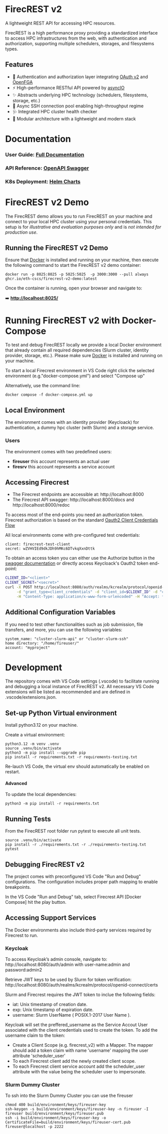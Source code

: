 # FirecREST v2

A lightweight REST API for accessing HPC resources.

FirecREST is a high performance proxy providing a standardized interface to access HPC infrastructures from the web, with authentication and authorization, supporting multiple schedulers, storages, and filesystems types.

## Features

-	🔐 Authentication and authorization layer integrating [OAuth v2](https://oauth.net/2/) and [OpenFGA](https://openfga.dev/)
- ⚡ High-performance RESTful API powered by [asyncIO](https://docs.python.org/3/library/asyncio.html)
-	✨ Abstracts underlying HPC technology (schedulers, filesystems, storage, etc.)
-	📡 Async SSH connection pool enabling high-throughput regime
-	🩺 Integrated HPC cluster health checker
-	💠 Modular architecture with a lightweight and modern stack


# Documentation

### User Guide: [Full Documentation](https://eth-cscs.github.io/firecrest-v2/)
### API Reference: [OpenAPI Swagger](https://eth-cscs.github.io/firecrest-v2/openapi/)
### K8s Deployment: [Helm Charts](https://eth-cscs.github.io/firecrest-v2/setup/deploy/)


# FirecREST v2 Demo

The FirecREST demo allows you to run FirecREST on your machine and connect to your local HPC cluster using your personal credentials.
This setup is for *illustrative and evaluation purposes only* and is *not intended for production use*.

## Running the FirecREST v2 Demo  

Ensure that [Docker](https://www.docker.com/) is installed and running on your machine, then execute the following command to start the FirecREST v2 demo container:

```console
docker run -p 8025:8025 -p 5025:5025  -p 3000:3000 --pull always ghcr.io/eth-cscs/firecrest-v2-demo:latest
```

Once the container is running, open your browser and navigate to:

➡️ **[http://localhost:8025/](http://localhost:8025/)**


# Running FirecREST v2 with Docker-Compose

To test and debug FirecREST locally we provide a local Docker environment that already contain all required dependencies (Slurm cluster, identity provider, storage, etc.). Please make sure [Docker](https://www.docker.com/) is installed and running on your machine.

To start a local Firecrest environment in VS Code right click the selected environment (e.g."docker-compose.yml") and select "Compose up"

Alternatively, use the command line:
```console
docker compose -f docker-compose.yml up
```
## Local Environment

The environment comes with an identity provider (Keycloack) for authentication, a dummy hpc cluster (with Slurm) and a storage service.


### Users

The environment comes with two predefined users:

- **fireuser** this account represents an actual user
- **firesrv** this account represents a service account 


## Accessing Firecrest

- The Firecrest endpoints are accessible at: http://localhost:8000
- The Firecrest API swagger: http://localhost:8000/docs and http://localhost:8000/redoc

To access most of the end-points you need an authorization token. Firecrest authorization is based on the standard [Oauth2 Client Credentials Flow](https://auth0.com/docs/get-started/authentication-and-authorization-flow/client-credentials-flow)


All local environments come with pre-configured test credentials:

```credentials
client: firecrest-test-client
secret: wZVHVIEd9dkJDh9hMKc6DTvkqXxnDttk
```

To obtain an access token you can either use the Authorize button in the [swagger documentation](http://localhost:8000/docs) or directly access Keycloack's Oauth2 token end-point:
```bash
CLIENT_ID="<client>"
CLIENT_SECRET="<secret>"
curl -X POST http://localhost:8080/auth/realms/kcrealm/protocol/openid-connect/token \
     -d "grant_type=client_credentials" -d "client_id=$CLIENT_ID" -d "client_secret=$CLIENT_SECRET" \
     -H "Content-Type: application/x-www-form-urlencoded" -H "Accept: */*"
```

## Additional Configuration Variables

If you need to test other functionalities such as job submission, file transfers, and more, you can use the following variables:
```
system_name: "cluster-slurm-api" or "cluster-slurm-ssh"
home directory: "/home/fireuser/"
account: "myproject"
```


# Development

The repository comes with VS Code settings (.vscode) to facilitate running and debugging a local instance of FirecREST v2.
All necessary VS Code extensions will be listed as recommended and are defined in .vscode/extensions.json.

## Set-up Python Virtual environment

Install python3.12 on your machine.

Create a virtual environment:
```console
python3.12 -m venv .venv
source .venv/bin/activate
python3 -m pip install --upgrade pip
pip install -r requirements.txt -r requirements-testing.txt
```

Re-lauch VS Code, the virtual env should automatically be enabled on restart.

#### Advanced

To update the local dependencies:
```console
python3 -m pip install -r requirements.txt
```

## Running Tests
From the FirecREST root folder run pytest to execute all unit tests.
```console
source .venv/bin/activate
pip install -r ./requirements.txt -r ./requirements-testing.txt
pytest
```


## Debugging FirecREST v2

The project comes with preconfigured VS Code "Run and Debug" configurations.
The configuration includes proper path mapping to enable breakpoints.

In the VS Code "Run and Debug" tab, select Firecrest API [Docker Compose] hit the play button.


## Accessing Support Services

The Docker environments also include third-party services required by Firecrest to run.

### Keycloak

To access Keycloak’s admin console, navigate to: http://localhost:8080/auth/admin with user-name:admin and password:admin2

Retrieve JWT keys to be used by Slurm for token verification: http://localhost:8080/auth/realms/kcrealm/protocol/openid-connect/certs

Slurm and Firecrest requires the JWT token to inclue the following fields:
- iat: Unix timestamp of creation date.
- exp: Unix timestamp of expiration date.
- username: Slurm UserName ( POSIX.1-2017 User Name ).

Keycloak will set the preffered_username as the Service Accout User associated with the client credentials used to create the token.
To add the username claim to the token:

- Create a Client Scope (e.g. firecrest_v2) with a Mapper. The mapper should add a token claim with name 'username' mapping the user attribute 'scheduler_user'
- To each Firecrest client add the newly created client scope.
- To each Firecrest client service account add the scheduler_user attribute with the value being the scheduler user to impersonate.


### Slurm Dummy Cluster

To ssh into the Slurm Dummy Cluster you can use the fireuser

```console
chmod 400 build/environment/keys/fireuser-key
ssh-keygen -s build/environment/keys/fireuser-key -n fireuser -I fireuser build/environment/keys/fireuser.pub
ssh -i build/environment/keys/fireuser-key -o CertificateFile=build/environment/keys/fireuser-cert.pub fireuser@localhost -p 2222
```


